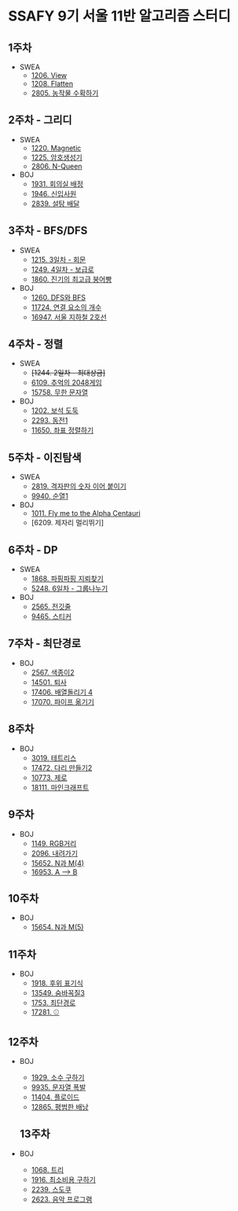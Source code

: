 SSAFY 9기 서울 11반 알고리즘 스터디
================================

## 1주차
* SWEA
  * [1206. View](https://github.com/SSAFY-9th-Seoul-class-11/Sangyeon_Kim/blob/main/week1/src/week1/View_1206.java)  
  * [1208. Flatten](https://github.com/SSAFY-9th-Seoul-class-11/Sangyeon_Kim/blob/main/week1/src/week1/Day1_Flatten.java)  
  * [2805. 농작물 수확하기](https://github.com/SSAFY-9th-Seoul-class-11/Sangyeon_Kim/blob/main/week1/src/week1/Farm_2805.java)  
## 2주차 - 그리디 
* SWEA
  * [1220. Magnetic](https://github.com/SSAFY-9th-Seoul-class-11/Sangyeon_Kim/blob/main/week2/src/week2/Solution_1220.java)
  * [1225. 암호생성기](https://github.com/SSAFY-9th-Seoul-class-11/Sangyeon_Kim/blob/main/week2/src/week2/Solution_1225.java)
  * [2806. N-Queen](https://github.com/SSAFY-9th-Seoul-class-11/Sangyeon_Kim/blob/main/week2/src/week2/Solution_2806.java)
* BOJ
  * [1931. 회의실 배정](https://github.com/SSAFY-9th-Seoul-class-11/Sangyeon_Kim/blob/main/week2/src/week2/BOJ_1931.java)
  * [1946. 신입사원](https://github.com/SSAFY-9th-Seoul-class-11/Sangyeon_Kim/blob/main/week2/src/week2/BOJ_1946.java)
  * [2839. 설탕 배달](https://github.com/SSAFY-9th-Seoul-class-11/Sangyeon_Kim/blob/main/week2/src/week2/BOJ_2839.java)
## 3주차 - BFS/DFS
* SWEA
  * [1215. 3일차 - 회문](https://github.com/SSAFY-9th-Seoul-class-11/Sangyeon_Kim/blob/main/week3/src/week3/Solution_1215.java)
  * [1249. 4일차 - 보급로](https://github.com/SSAFY-9th-Seoul-class-11/Sangyeon_Kim/blob/main/week3/src/week3/Solution_1249.java)
  * [1860. 진기의 최고급 붕어빵](https://github.com/SSAFY-9th-Seoul-class-11/Sangyeon_Kim/blob/main/week3/src/week3/Solution_1860.java)
* BOJ
  * [1260. DFS와 BFS](https://github.com/SSAFY-9th-Seoul-class-11/Sangyeon_Kim/blob/main/week3/src/week3/BOJ_1260.java)
  * [11724. 연결 요소의 개수](https://github.com/SSAFY-9th-Seoul-class-11/Sangyeon_Kim/blob/main/week3/src/week3/BOJ_11724.java)
  * [16947. 서울 지하철 2호선](https://github.com/SSAFY-9th-Seoul-class-11/Sangyeon_Kim/blob/main/week3/src/week3/BOJ_16947.java)
## 4주차 - 정렬
* SWEA
  * ~~[1244. 2일차 - 최대상금]~~
  * [6109. 추억의 2048게임](https://github.com/SSAFY-9th-Seoul-class-11/Sangyeon_Kim/blob/main/week4/src/week4/Solution_6109.java)
  * [15758. 무한 문자열](https://github.com/SSAFY-9th-Seoul-class-11/Sangyeon_Kim/blob/main/week4/src/week4/Solution_15758.java)
* BOJ
  * [1202. 보석 도둑](https://github.com/SSAFY-9th-Seoul-class-11/Sangyeon_Kim/blob/main/week4/src/week4/BOJ_1202.java)
  * [2293. 동전1](https://github.com/SSAFY-9th-Seoul-class-11/Sangyeon_Kim/blob/main/week4/src/week4/BOJ_2293.java)
  * [11650. 좌표 정렬하기](https://github.com/SSAFY-9th-Seoul-class-11/Sangyeon_Kim/blob/main/week4/src/week4/BOJ_11650.java)
## 5주차 - 이진탐색
* SWEA
  * [2819. 격자판의 숫자 이어 붙이기](https://github.com/SSAFY-9th-Seoul-class-11/Sangyeon_Kim/blob/main/week5/src/week5/Solution_2819.java)
  * [9940. 순열1](https://github.com/SSAFY-9th-Seoul-class-11/Sangyeon_Kim/blob/main/week5/src/week5/Solution_9940.java)
* BOJ
  * [1011. Fly me to the Alpha Centauri](https://github.com/SSAFY-9th-Seoul-class-11/Sangyeon_Kim/blob/main/week5/src/week5/BOJ_1011.java)
  * [6209. 제자리 멀리뛰기]
## 6주차 - DP
* SWEA
  * [1868. 파핑파핑 지뢰찾기](https://github.com/SSAFY-9th-Seoul-class-11/Sangyeon_Kim/blob/main/week6/src/week6/Solution_1868.java)
  * [5248. 6일차 - 그룹나누기](https://github.com/SSAFY-9th-Seoul-class-11/Sangyeon_Kim/blob/main/week6/src/week6/Solution_5248.java)
* BOJ
  * [2565. 전깃줄](https://github.com/SSAFY-9th-Seoul-class-11/Sangyeon_Kim/blob/main/week6/src/week6/BOJ_2565.java)
  * [9465. 스티커](https://github.com/SSAFY-9th-Seoul-class-11/Sangyeon_Kim/blob/main/week6/src/week6/BOJ_9465.java)
## 7주차 - 최단경로
* BOJ
  * [2567. 색종이2](https://github.com/SSAFY-9th-Seoul-class-11/Sangyeon_Kim/blob/main/week7/src/week7/BOJ_2567.java)
  * [14501. 퇴사](https://github.com/SSAFY-9th-Seoul-class-11/Sangyeon_Kim/blob/main/week7/src/week7/BOJ_14501.java)
  * [17406. 배열돌리기 4](https://github.com/SSAFY-9th-Seoul-class-11/Sangyeon_Kim/blob/main/week7/src/week7/BOJ_17406.java)
  * [17070. 파이프 옮기기](https://github.com/SSAFY-9th-Seoul-class-11/Sangyeon_Kim/blob/main/week7/src/week7/BOJ_17070.java)
  
## 8주차 
* BOJ
  * [3019. 테트리스](https://github.com/SSAFY-9th-Seoul-class-11/Sangyeon_Kim/blob/main/week8/src/week8/BOJ_3019.java)
  * [17472. 다리 만들기2](https://github.com/SSAFY-9th-Seoul-class-11/Sangyeon_Kim/blob/main/week8/src/week8/BOJ_17472.java)
  * [10773. 제로](https://github.com/SSAFY-9th-Seoul-class-11/Sangyeon_Kim/blob/main/week8/src/week8/BOJ_10773.java)
  * [18111. 마인크래프트](https://github.com/SSAFY-9th-Seoul-class-11/Sangyeon_Kim/blob/main/week8/src/week8/BOJ_18111.java)
  
## 9주차 
* BOJ
  * [1149. RGB거리](https://github.com/SSAFY-9th-Seoul-class-11/Sangyeon_Kim/blob/main/week9/src/week9/BOJ_1149.java)
  * [2096. 내려가기](https://github.com/SSAFY-9th-Seoul-class-11/Sangyeon_Kim/blob/main/week9/src/week9/BOJ_2096.java)
  * [15652. N과 M(4)](https://github.com/SSAFY-9th-Seoul-class-11/Sangyeon_Kim/blob/main/week9/src/week9/BOJ_15652.java)
  * [16953. A --> B](https://github.com/SSAFY-9th-Seoul-class-11/Sangyeon_Kim/blob/main/week9/src/week9/BOJ_16953.java)
  
  
## 10주차 
* BOJ
  * [15654. N과 M(5)](https://github.com/SSAFY-9th-Seoul-class-11/Sangyeon_Kim/blob/main/week10/src/week10/BOJ_15654.java)

## 11주차 
* BOJ
  * [1918. 후위 표기식](https://github.com/SSAFY-9th-Seoul-class-11/Sangyeon_Kim/blob/main/week11/src/week11/BOJ_1918.java)
  * [13549. 숨바꼭질3](https://github.com/SSAFY-9th-Seoul-class-11/Sangyeon_Kim/blob/main/week11/src/week11/BOJ_13549.java)
  * [1753. 최단경로](https://github.com/SSAFY-9th-Seoul-class-11/Sangyeon_Kim/blob/main/week11/src/week11/BOJ_1753.java)
  * [17281. ⚾](https://github.com/SSAFY-9th-Seoul-class-11/Sangyeon_Kim/blob/main/week11/src/week11/BOJ_17281.java)

## 12주차 
* BOJ
  * [1929. 소수 구하기](https://github.com/SSAFY-9th-Seoul-class-11/Sangyeon_Kim/blob/main/week12/BOJ_1929_%EC%86%8C%EC%88%98%EA%B5%AC%ED%95%98%EA%B8%B0.java)
  * [9935. 문자열 폭발](https://github.com/SSAFY-9th-Seoul-class-11/Sangyeon_Kim/blob/main/week12/BOJ_9935_%EB%AC%B8%EC%9E%90%EC%97%B4%ED%8F%AD%EB%B0%9C.java)
  * [11404. 플로이드](https://github.com/SSAFY-9th-Seoul-class-11/Sangyeon_Kim/blob/main/week12/BOJ_11404_%ED%94%8C%EB%A1%9C%EC%9D%B4%EB%93%9C.java)
  * [12865. 평범한 배낭](https://github.com/SSAFY-9th-Seoul-class-11/Sangyeon_Kim/blob/main/week12/BOJ_12865_%ED%8F%89%EB%B2%94%ED%95%9C%EB%B0%B0%EB%82%AD.java)

  ## 13주차 
* BOJ
  * [1068. 트리](https://github.com/SSAFY-9th-Seoul-class-11/Sangyeon_Kim/blob/main/week13/src/week13/BOJ_1068_%ED%8A%B8%EB%A6%AC.java)
  * [1916. 최소비용 구하기](https://github.com/SSAFY-9th-Seoul-class-11/Sangyeon_Kim/blob/main/week13/src/week13/BOJ_1916_%EC%B5%9C%EC%86%8C%EB%B9%84%EC%9A%A9%EA%B5%AC%ED%95%98%EA%B8%B0.java)
  * [2239. 스도쿠](https://github.com/SSAFY-9th-Seoul-class-11/Sangyeon_Kim/blob/main/week13/src/week13/BOJ_2239_%EC%8A%A4%EB%8F%84%EC%BF%A0.java)
  * [2623. 음악 프로그램](https://github.com/SSAFY-9th-Seoul-class-11/Sangyeon_Kim/blob/main/week13/src/week13/BOJ_2623_%EC%9D%8C%EC%95%85%ED%94%84%EB%A1%9C%EA%B7%B8%EB%9E%A8.java)